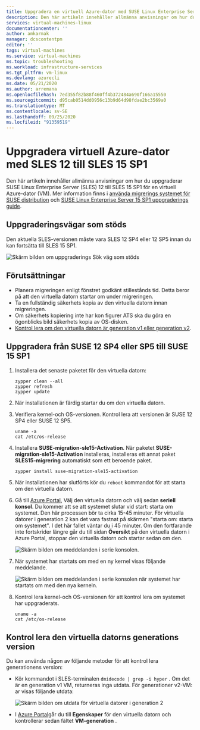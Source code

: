 ```yaml
---
title: Uppgradera en virtuell Azure-dator med SUSE Linux Enterprise Server till SUSE 15 SP1 | Microsoft Docs
description: Den här artikeln innehåller allmänna anvisningar om hur du använder migrering av SUSE distributions system för att uppgradera SUSE Linux Enterprise Server till SUSE 15 SP1 för en virtuell Azure-dator.
services: virtual-machines-linux
documentationcenter: ''
author: amkarmak
manager: dcscontentpm
editor: ''
tags: virtual-machines
ms.service: virtual-machines
ms.topic: troubleshooting
ms.workload: infrastructure-services
ms.tgt_pltfrm: vm-linux
ms.devlang: azurecli
ms.date: 05/21/2020
ms.author: arremana
ms.openlocfilehash: 7ed355f82b88f460ff4b372484a690f166a15550
ms.sourcegitcommit: d95cab0514dd0956c13b9d64d98fdae2bc3569a0
ms.translationtype: MT
ms.contentlocale: sv-SE
ms.lasthandoff: 09/25/2020
ms.locfileid: "91359519"
---
```

# <a name="upgrade-azure-vm-with-sles-12-to-sles-15-sp1"></a>Uppgradera virtuell Azure-dator med SLES 12 till SLES 15 SP1

Den här artikeln innehåller allmänna anvisningar om hur du uppgraderar SUSE Linux Enterprise Server (SLES) 12 till SLES 15 SP1 för en virtuell Azure-dator (VM). Mer information finns i [använda migrerings systemet för SUSE distribution](https://documentation.suse.com/suse-distribution-migration-system/1.0/single-html/distribution-migration-system/index.html) och [SUSE Linux Enterprise Server 15 SP1 uppgraderings guide](https://documentation.suse.com/sles/15-SP1/single-html/SLES-upgrade/index.html#sec-update-preparation-update).

## <a name="supported-upgrade-paths"></a>Uppgraderingsvägar som stöds
Den aktuella SLES-versionen måste vara SLES 12 SP4 eller 12 SP5 innan du kan fortsätta till SLES 15 SP1.

![Skärm bilden om uppgraderings Sök väg som stöds](./media/linux-upgrade-suse-15sp1/upgrade-path.png)

## <a name="prerequisites"></a>Förutsättningar

- Planera migreringen enligt fönstret godkänt stillestånds tid. Detta beror på att den virtuella datorn startar om under migreringen.
- Ta en fullständig säkerhets kopia av den virtuella datorn innan migreringen.
- Om säkerhets kopiering inte har kon figurer ATS ska du göra en ögonblicks bild säkerhets kopia av OS-disken.
- [Kontrol lera om den virtuella datorn är generation v1 eller generation v2](#check-the-generation-version-for-a-vm).

## <a name="upgrade-from-suse-12-sp4-or-sp5-to-suse-15-sp1"></a>Uppgradera från SUSE 12 SP4 eller SP5 till SUSE 15 SP1

1. Installera det senaste paketet för den virtuella datorn:

    ```
    zypper clean --all
    zypper refresh
    zypper update
    ```

2. När installationen är färdig startar du om den virtuella datorn.

3. Verifiera kernel-och OS-versionen. Kontrol lera att versionen är SUSE 12 SP4 eller SUSE 12 SP5.

    ```
    uname -a
    cat /etc/os-release
    ```

4. Installera **SUSE-migration-sle15-Activation**. När paketet **SUSE-migration-sle15-Activation** installeras, installeras ett annat paket **SLES15-migrering** automatiskt som ett beroende paket. 

   ```
   zypper install suse-migration-sle15-activation
   ```

5. När installationen har slutförts kör du `reboot` kommandot för att starta om den virtuella datorn.

6. Gå till [Azure Portal](https://portal.azure.com), Välj den virtuella datorn och välj sedan **seriell konsol**. Du kommer att se att systemet slutar vid start: starta om systemet. Den här processen bör ta cirka 15-45 minuter. För virtuella datorer i generation 2 kan det vara fastnat på skärmen "starta om: starta om systemet". I det här fallet väntar du i 45 minuter. Om den fortfarande inte fortskrider längre går du till sidan **Översikt** på den virtuella datorn i Azure Portal, stoppar den virtuella datorn och startar sedan om den.

     ![Skärm bilden om meddelanden i serie konsolen.](./media/linux-upgrade-suse-15sp1/reboot-message.png)

8. När systemet har startats om med en ny kernel visas följande meddelande.

     ![Skärm bilden om meddelanden i serie konsolen när systemet har startats om med den nya kerneln.](./media/linux-upgrade-suse-15sp1/output-message.png)
9. Kontrol lera kernel-och OS-versionen för att kontrol lera om systemet har uppgraderats.

    ```
    uname -a
    cat /etc/os-release
    ```

## <a name="check-the-generation-version-for-a-vm"></a>Kontrol lera den virtuella datorns generations version

Du kan använda någon av följande metoder för att kontrol lera generationens version:

- Kör kommandot i SLES-terminalen `dmidecode | grep -i hyper` . Om det är en generation v1 VM, returneras inga utdata. För generationer v2-VM: ar visas följande utdata:

     ![Skärm bilden om utdata för virtuella datorer i generation 2](./media/linux-upgrade-suse-15sp1/output-gen2.png)
- I [Azure Portal](https://portal.azure.com)går du till **Egenskaper**  för den virtuella datorn och kontrollerar sedan fältet **VM-generation** .
